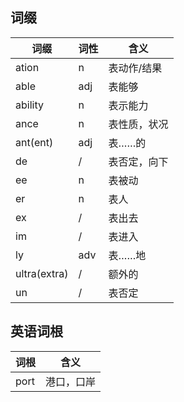 ## 词缀
| 词缀         | 词性 | 含义         |
|--------------|------|--------------|
| ation        | n    | 表动作/结果  |
| able         | adj  | 表能够       |
| ability      | n    | 表示能力     |
| ance         | n    | 表性质，状况 |
| ant(ent)     | adj  | 表……的       |
| de           | /    | 表否定，向下 |
| ee           | n    | 表被动       |
| er           | n    | 表人         |
| ex           | /    | 表出去       |
| im           | /    | 表进入       |
| ly           | adv  | 表……地       |
| ultra(extra) | /    | 额外的       |
| un           | /    | 表否定       |

## 英语词根
| 词根 | 含义       |
|------|------------|
| port | 港口，口岸 |
